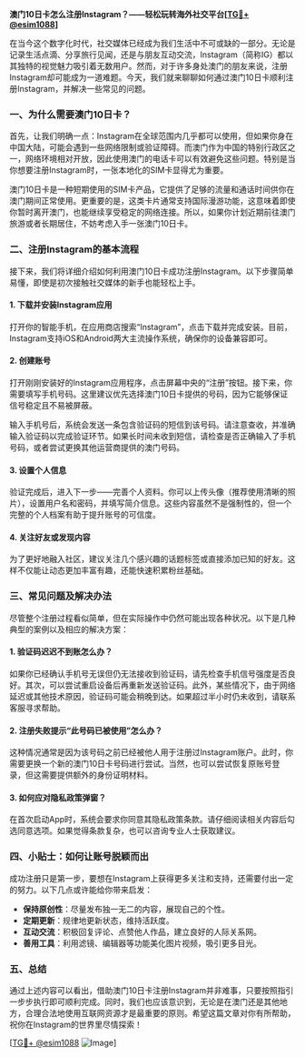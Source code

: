 **澳门10日卡怎么注册Instagram？——轻松玩转海外社交平台[[TG💪+ @esim1088](https://t.me/s/esim1088)]**

在当今这个数字化时代，社交媒体已经成为我们生活中不可或缺的一部分。无论是记录生活点滴、分享旅行见闻，还是与朋友互动交流，Instagram（简称IG）都以其独特的视觉魅力吸引着无数用户。然而，对于许多身处澳门的朋友来说，注册Instagram却可能成为一道难题。今天，我们就来聊聊如何通过澳门10日卡顺利注册Instagram，并解决一些常见的问题。

### **一、为什么需要澳门10日卡？**

首先，让我们明确一点：Instagram在全球范围内几乎都可以使用，但如果你身在中国大陆，可能会遇到一些网络限制或验证障碍。而澳门作为中国的特别行政区之一，网络环境相对开放，因此使用澳门的电话卡可以有效避免这些问题。特别是当你想要注册Instagram时，一张本地化的SIM卡显得尤为重要。

澳门10日卡是一种短期使用的SIM卡产品，它提供了足够的流量和通话时间供你在澳门期间正常使用。更重要的是，这类卡片通常支持国际漫游功能，这意味着即使你暂时离开澳门，也能继续享受稳定的网络连接。所以，如果你计划近期前往澳门旅游或者长期居住，不妨考虑入手一张澳门10日卡。

### **二、注册Instagram的基本流程**

接下来，我们将详细介绍如何利用澳门10日卡成功注册Instagram。以下步骤简单易懂，即使是初次接触社交媒体的新手也能轻松上手。

#### **1. 下载并安装Instagram应用**
打开你的智能手机，在应用商店搜索“Instagram”，点击下载并完成安装。目前，Instagram支持iOS和Android两大主流操作系统，确保你的设备兼容即可。

#### **2. 创建账号**
打开刚刚安装好的Instagram应用程序，点击屏幕中央的“注册”按钮。接下来，你需要填写手机号码。这里建议优先选择澳门10日卡提供的号码，因为它能够保证信号稳定且不易被屏蔽。

输入手机号后，系统会发送一条包含验证码的短信到该号码。请注意查收，并准确输入验证码以完成验证环节。如果长时间未收到短信，请检查是否正确输入了手机号码，或者尝试更换其他运营商提供的澳门号码。

#### **3. 设置个人信息**
验证完成后，进入下一步——完善个人资料。你可以上传头像（推荐使用清晰的照片），设置用户名和密码，并填写简介信息。这些内容虽然不是强制性的，但一个完整的个人档案有助于提升账号的可信度。

#### **4. 关注好友或发现内容**
为了更好地融入社区，建议关注几个感兴趣的话题标签或直接添加已知的好友。这样不仅能让动态更加丰富有趣，还能快速积累粉丝基础。

### **三、常见问题及解决办法**

尽管整个注册过程看似简单，但在实际操作中仍然可能出现各种状况。以下是几种典型的案例以及相应的解决方案：

#### **1. 验证码迟迟不到账怎么办？**
如果你已经确认手机号无误但仍无法接收到验证码，请先检查手机信号强度是否良好。其次，可以尝试重启设备后再重新发送验证码。此外，某些情况下，由于网络延迟或其他技术原因，验证码可能会稍晚到达。如果超过半小时仍未收到，请联系客服寻求帮助。

#### **2. 注册失败提示“此号码已被使用”怎么办？**
这种情况通常是因为该号码之前已经被他人用于注册过Instagram账户。此时，你需要更换一个新的澳门10日卡号码进行尝试。当然，也可以尝试恢复原账号登录，但这需要提供额外的身份证明材料。

#### **3. 如何应对隐私政策弹窗？**
在首次启动App时，系统会要求你同意其隐私政策条款。请仔细阅读相关内容后勾选同意选项。如果觉得条款复杂，也可以咨询专业人士获取建议。

### **四、小贴士：如何让账号脱颖而出**

成功注册只是第一步，要想在Instagram上获得更多关注和支持，还需要付出一定的努力。以下几点或许能给你带来启发：

- **保持原创性**：尽量发布独一无二的内容，展现自己的个性。
- **定期更新**：规律地更新状态，维持活跃度。
- **互动交流**：积极回复评论、点赞他人作品，建立良好的人际关系网。
- **善用工具**：利用滤镜、编辑器等功能美化图片视频，吸引更多目光。

### **五、总结**

通过上述内容可以看出，借助澳门10日卡注册Instagram并非难事，只要按照指引一步步执行即可顺利完成。同时，我们也应该意识到，无论是在澳门还是其他地方，合理合法地使用互联网资源才是最重要的原则。希望这篇文章对你有所帮助，祝你在Instagram的世界里尽情探索！

[[TG💪+ @esim1088](https://t.me/s/esim1088) ![Image](https://i.postimg.cc/4NQfJmqS/Snipaste-2025-05-13-00-14-12.png)]